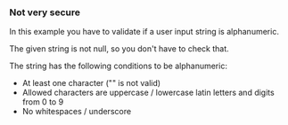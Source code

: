 ### Not very secure

In this example you have to validate if a user input string is alphanumeric. 

The given string is not null, so you don't have to check that.

The string has the following conditions to be alphanumeric:

* At least one character ("" is not valid)
* Allowed characters are uppercase / lowercase latin letters and digits from 0 to 9
* No whitespaces / underscore

